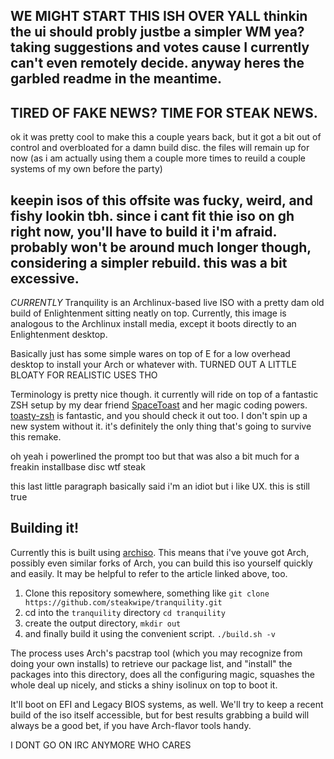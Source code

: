 WE MIGHT START THIS ISH OVER YALL
thinkin the ui should probly justbe a simpler WM yea? taking suggestions and votes cause I currently can't even remotely decide. anyway heres the garbled readme in the meantime. 
---
TIRED OF FAKE NEWS? TIME FOR STEAK NEWS. 
---
ok it was pretty cool to make this a couple years back, but it got a bit out of control and overbloated for a damn build disc. the files will remain up for now (as i am actually using them a couple more times to reuild a couple systems of my own before the party)

keepin isos of this offsite was fucky, weird, and fishy lookin tbh. since i cant fit thie iso on gh right now, you'll have to build it i'm afraid. probably won't be around much longer though, considering a simpler rebuild. this was a bit excessive.
---
*CURRENTLY*
Tranquility is an Archlinux-based live ISO with a pretty dam old build of Enlightenment sitting neatly on top. Currently, this image is analogous to the Archlinux install media, except it boots directly to an Enlightenment desktop. 

Basically just has some simple wares on top of E for a low overhead desktop to install your Arch or whatever with. TURNED OUT A LITTLE BLOATY FOR REALISTIC USES THO

Terminology is pretty nice though. it currently will ride on top of a fantastic ZSH setup by my dear friend [SpaceToast](http://github.com/5paceToast/) and her magic coding powers. [toasty-zsh](http://github.com/5paceToast/toasty-zsh) is fantastic, and you should check it out too. I don't spin up a new system without it. it's definitely the only thing that's going to survive this remake.

oh yeah i powerlined the prompt too but that was also a bit much for a freakin installbase disc wtf steak

this last little paragraph basically said i'm an idiot but i like UX. this is still true

## Building it!
Currently this is built using [archiso](https://wiki.archlinux.org/index.php/archiso). This means that i've youve got Arch, possibly even similar forks of Arch, you can build this iso yourself quickly and easily. It may be helpful to refer to the article linked above, too.

1. Clone this repository somewhere, something like `git clone https://github.com/steakwipe/tranquility.git`
2. cd into the `tranquility` directory `cd tranquility`
3. create the output directory, `mkdir out`
4. and finally build it using the convenient script. `./build.sh -v`

The process uses Arch's pacstrap tool (which you may recognize from doing your own installs) to retrieve our package list, and "install" the packages into this directory, does all the configuring magic, squashes the whole deal up nicely, and sticks a shiny isolinux on top to boot it.

It'll boot on EFI and Legacy BIOS systems, as well. We'll try to keep a recent build of the iso itself accessible, but for best results grabbing a build will always be a good bet, if you have Arch-flavor tools handy. 

I DONT GO ON IRC ANYMORE WHO CARES




